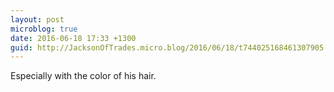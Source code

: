 ```yaml
---
layout: post
microblog: true
date: 2016-06-18 17:33 +1300
guid: http://JacksonOfTrades.micro.blog/2016/06/18/t744025168461307905.html
---
```

Especially with the color of his hair.
